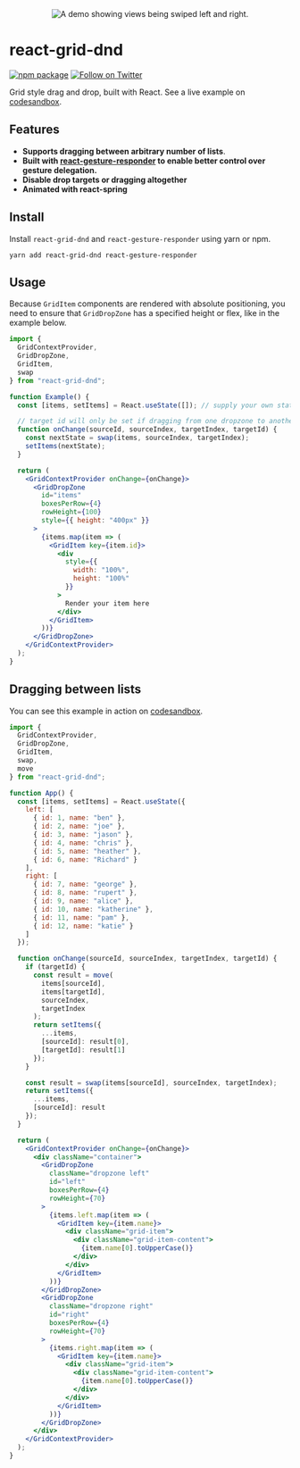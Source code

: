 <div align="center">
 <img 
    max-width="300px"
    alt="A demo showing views being swiped left and right."
     src="https://raw.githubusercontent.com/bmcmahen/react-dnd-grid/master/demo.gif">
</div>

# react-grid-dnd

[![npm package](https://img.shields.io/npm/v/react-dnd-grid/latest.svg)](https://www.npmjs.com/package/react-dnd-grid)
[![Follow on Twitter](https://img.shields.io/twitter/follow/benmcmahen.svg?style=social&logo=twitter)](https://twitter.com/intent/follow?screen_name=benmcmahen)

Grid style drag and drop, built with React. See a live example on [codesandbox](https://codesandbox.io/embed/gracious-wozniak-kj9w8).

## Features

- **Supports dragging between arbitrary number of lists**.
- **Built with [react-gesture-responder](https://github.com/bmcmahen/react-gesture-responder) to enable better control over gesture delegation.**
- **Disable drop targets or dragging altogether**
- **Animated with react-spring**

## Install

Install `react-grid-dnd` and `react-gesture-responder` using yarn or npm.

```
yarn add react-grid-dnd react-gesture-responder
```

## Usage

Because `GridItem` components are rendered with absolute positioning, you need to ensure that `GridDropZone` has a specified height or flex, like in the example below.

```jsx
import {
  GridContextProvider,
  GridDropZone,
  GridItem,
  swap
} from "react-grid-dnd";

function Example() {
  const [items, setItems] = React.useState([]); // supply your own state

  // target id will only be set if dragging from one dropzone to another.
  function onChange(sourceId, sourceIndex, targetIndex, targetId) {
    const nextState = swap(items, sourceIndex, targetIndex);
    setItems(nextState);
  }

  return (
    <GridContextProvider onChange={onChange}>
      <GridDropZone
        id="items"
        boxesPerRow={4}
        rowHeight={100}
        style={{ height: "400px" }}
      >
        {items.map(item => (
          <GridItem key={item.id}>
            <div
              style={{
                width: "100%",
                height: "100%"
              }}
            >
              Render your item here
            </div>
          </GridItem>
        ))}
      </GridDropZone>
    </GridContextProvider>
  );
}
```

## Dragging between lists

You can see this example in action on [codesandbox](https://codesandbox.io/embed/gracious-wozniak-kj9w8).

```jsx
import {
  GridContextProvider,
  GridDropZone,
  GridItem,
  swap,
  move
} from "react-grid-dnd";

function App() {
  const [items, setItems] = React.useState({
    left: [
      { id: 1, name: "ben" },
      { id: 2, name: "joe" },
      { id: 3, name: "jason" },
      { id: 4, name: "chris" },
      { id: 5, name: "heather" },
      { id: 6, name: "Richard" }
    ],
    right: [
      { id: 7, name: "george" },
      { id: 8, name: "rupert" },
      { id: 9, name: "alice" },
      { id: 10, name: "katherine" },
      { id: 11, name: "pam" },
      { id: 12, name: "katie" }
    ]
  });

  function onChange(sourceId, sourceIndex, targetIndex, targetId) {
    if (targetId) {
      const result = move(
        items[sourceId],
        items[targetId],
        sourceIndex,
        targetIndex
      );
      return setItems({
        ...items,
        [sourceId]: result[0],
        [targetId]: result[1]
      });
    }

    const result = swap(items[sourceId], sourceIndex, targetIndex);
    return setItems({
      ...items,
      [sourceId]: result
    });
  }

  return (
    <GridContextProvider onChange={onChange}>
      <div className="container">
        <GridDropZone
          className="dropzone left"
          id="left"
          boxesPerRow={4}
          rowHeight={70}
        >
          {items.left.map(item => (
            <GridItem key={item.name}>
              <div className="grid-item">
                <div className="grid-item-content">
                  {item.name[0].toUpperCase()}
                </div>
              </div>
            </GridItem>
          ))}
        </GridDropZone>
        <GridDropZone
          className="dropzone right"
          id="right"
          boxesPerRow={4}
          rowHeight={70}
        >
          {items.right.map(item => (
            <GridItem key={item.name}>
              <div className="grid-item">
                <div className="grid-item-content">
                  {item.name[0].toUpperCase()}
                </div>
              </div>
            </GridItem>
          ))}
        </GridDropZone>
      </div>
    </GridContextProvider>
  );
}
```
